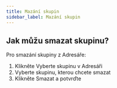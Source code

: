 ```yaml
---
title: Mazání skupin
sidebar_label: Mazání skupin
---
```


## Jak můžu smazat skupinu?
Pro smazání skupiny z Adresáře:
1.	Klikněte Vyberte skupinu v Adresáři
2.	Vyberte skupinu, kterou chcete smazat
3.	Klikněte Smazat a potvrďte

